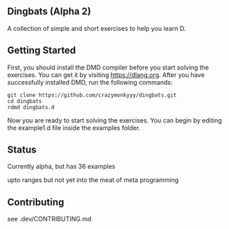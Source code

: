 ## Dingbats (Alpha 2)

A collection of simple and short exercises to help you learn D.

## Getting Started

First, you should install the DMD compiler before you start solving the exercises.
You can get it by visiting https://dlang.org.
After you have successfully installed DMD, run the following commands:

```
git clone https://github.com/crazymonkyyy/dingbats.git
cd dingbats
rdmd dingbats.d
```

Now you are ready to start solving the exercises.
You can begin by editing the example1.d file inside the examples folder.

## Status

Currently alpha, but has 36 examples

upto ranges but not yet into the meat of meta programming

## Contributing 

see .dev/CONTRIBUTING.md
